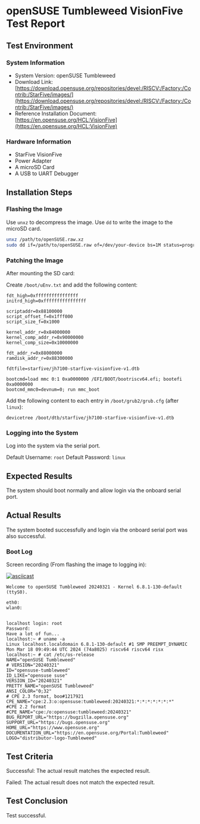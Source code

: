 # openSUSE Tumbleweed VisionFive Test Report

## Test Environment

### System Information

- System Version: openSUSE Tumbleweed
- Download Link: [https://download.opensuse.org/repositories/devel:/RISCV:/Factory:/Contrib:/StarFive/images/](https://download.opensuse.org/repositories/devel:/RISCV:/Factory:/Contrib:/StarFive/images/)
- Reference Installation Document: [https://en.opensuse.org/HCL:VisionFive](https://en.opensuse.org/HCL:VisionFive)

### Hardware Information

- StarFive VisionFive
- Power Adapter
- A microSD Card
- A USB to UART Debugger

## Installation Steps

### Flashing the Image

Use `unxz` to decompress the image.
Use `dd` to write the image to the microSD card.

```bash
unxz /path/to/openSUSE.raw.xz
sudo dd if=/path/to/openSUSE.raw of=/dev/your-device bs=1M status=progress
```

### Patching the Image

After mounting the SD card:

Create `/boot/uEnv.txt` and add the following content:

```
fdt_high=0xffffffffffffffff
initrd_high=0xffffffffffffffff

scriptaddr=0x88100000
script_offset_f=0x1fff000
script_size_f=0x1000

kernel_addr_r=0x84000000
kernel_comp_addr_r=0x90000000
kernel_comp_size=0x10000000

fdt_addr_r=0x88000000
ramdisk_addr_r=0x88300000

fdtfile=starfive/jh7100-starfive-visionfive-v1.dtb

bootcmd=load mmc 0:1 0xa0000000 /EFI/BOOT/bootriscv64.efi; bootefi 0xa0000000
bootcmd_mmc0=devnum=0; run mmc_boot
```

Add the following content to each entry in `/boot/grub2/grub.cfg` (after `linux`):

```
devicetree /boot/dtb/starfive/jh7100-starfive-visionfive-v1.dtb
```

### Logging into the System

Log into the system via the serial port.

Default Username: `root`
Default Password: `linux`

## Expected Results

The system should boot normally and allow login via the onboard serial port.

## Actual Results

The system booted successfully and login via the onboard serial port was also successful.

### Boot Log

Screen recording (From flashing the image to logging in):

[![asciicast](https://asciinema.org/a/bTRGI0BeLsyA2Fg9xMZtXeVHU.svg)](https://asciinema.org/a/bTRGI0BeLsyA2Fg9xMZtXeVHU)

```log
Welcome to openSUSE Tumbleweed 20240321 - Kernel 6.8.1-130-default (ttyS0).

eth0:  
wlan0:  


localhost login: root
Password: 
Have a lot of fun...
localhost:~ # uname -a
Linux localhost.localdomain 6.8.1-130-default #1 SMP PREEMPT_DYNAMIC Mon Mar 18 09:49:44 UTC 2024 (74a8025) riscv64 riscv64 risx
localhost:~ # cat /etc/os-release 
NAME="openSUSE Tumbleweed"
# VERSION="20240321"
ID="opensuse-tumbleweed"
ID_LIKE="opensuse suse"
VERSION_ID="20240321"
PRETTY_NAME="openSUSE Tumbleweed"
ANSI_COLOR="0;32"
# CPE 2.3 format, boo#1217921
CPE_NAME="cpe:2.3:o:opensuse:tumbleweed:20240321:*:*:*:*:*:*:*"
#CPE 2.2 format
#CPE_NAME="cpe:/o:opensuse:tumbleweed:20240321"
BUG_REPORT_URL="https://bugzilla.opensuse.org"
SUPPORT_URL="https://bugs.opensuse.org"
HOME_URL="https://www.opensuse.org"
DOCUMENTATION_URL="https://en.opensuse.org/Portal:Tumbleweed"
LOGO="distributor-logo-Tumbleweed"

```

## Test Criteria

Successful: The actual result matches the expected result.

Failed: The actual result does not match the expected result.

## Test Conclusion

Test successful.
